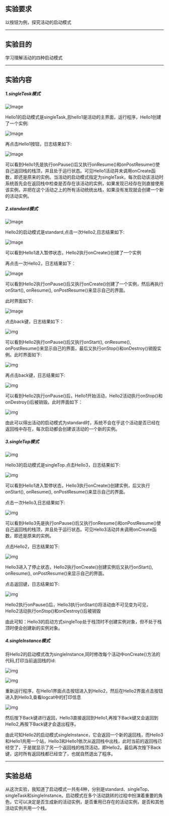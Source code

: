 ## 实验要求

以按钮为例，探究活动的启动模式

------

## 实验目的

学习理解活动的四种启动模式

------

## 实验内容

##### 1.singleTask模式

![Image](https://github.com/Small-Windmill/2018118118_Android/raw/master/实验二/实验二过程图片/1.png)

Hello1的启动模式是singleTask,且hello1是活动的主界面，运行程序，Hello1创建了一个实例:

![Image](https://github.com/Small-Windmill/2018118118_Android/raw/master/实验二/实验二过程图片/2.png)

再点击Hello1按钮，日志结果如下:

![Image](https://github.com/Small-Windmill/2018118118_Android/raw/master/实验二/实验二过程图片/3.png)

可以看到Hello1先是执行onPause()后又执行onResume()和onPostResume()使自己返回栈的栈顶，并且处于运行状态。可见Hello1活动并未调用onCreate函数，即还是原来的实例。当活动的启动模式指定为singleTask，每次启动该活动时系统首先会在返回栈中检查是否存在该活动的实例，如果发现已经存在则直接使用该实例，并把在这个活动之上的所有活动统统出栈，如果没有发现就会创建一个新的活动实例。

##### 2.standard模式

![Image](https://github.com/Small-Windmill/2018118118_Android/raw/master/实验二/实验二过程图片/4.png)

Hello2的启动模式是standard,点击一次Hello2,日志结果如下:

![Image](https://github.com/Small-Windmill/2018118118_Android/raw/master/实验二/实验二过程图片/5.png)

可以看到Hello1进入暂停状态，Hello2执行onCreate()创建了一个实例

再点击一次Hello2，日志结果如下：

![Image](https://github.com/Small-Windmill/2018118118_Android/raw/master/实验二/实验二过程图片/6.png)

可以看到Hello2执行onPause()后又执行onCreate()创建了一个实例，然后再执行onStart(), onResume(), onPostResume()来显示自己的界面。

此时界面如下:

![Image](https://github.com/Small-Windmill/2018118118_Android/raw/master/实验二/实验二过程图片/7.png)

点击back键，日志结果如下：

![img](https://github.com/Small-Windmill/2018118118_Android/raw/master/实验二/实验二过程图片/8.png)

可以看到Hello2执行onPause()后又执行onStart(), onResume(), onPostResume()来显示自己的界面，最后又执行onStop()和onDestroy()销毁实例。此时界面如下:

![img](https://github.com/Small-Windmill/2018118118_Android/raw/master/实验二/实验二过程图片/9.png)

再点击back键，日志结果如下:

![img](https://github.com/Small-Windmill/2018118118_Android/raw/master/实验二/实验二过程图片/10.png)

可以看到Hello2执行onPause()后，Hello1开始活动，Hello2活动执行onStop()和onDestroy()后被销毁。此时界面如下：

![img](https://github.com/Small-Windmill/2018118118_Android/raw/master/实验二/实验二过程图片/11.png)

由此可以得出活动的启动模式为standard时，系统不会在乎这个活动是否已经在返回栈中存在，每次启动都会创建该活动的一个新的实例。

#####  3.singleTop模式

![img](https://github.com/Small-Windmill/2018118118_Android/raw/master/实验二/实验二过程图片/12.png)

Hello3的启动模式是singleTop.点击Hello3，日志结果如下:

![img](https://github.com/Small-Windmill/2018118118_Android/raw/master/实验二/实验二过程图片/13.png)

可以看到Hello1进入暂停状态，Hello3执行onCreate()创建实例，后又执行onStart(), onResume(), onPostResume()来显示自己的界面。

点击一次Hello3,日志结果如下:

![img](https://github.com/Small-Windmill/2018118118_Android/raw/master/实验二/实验二过程图片/14.png)

可以看到Hello3先是执行onPause()后又执行onResume()和onPostResume()使自己返回栈的栈顶，并且处于运行状态。可见Hello3活动并未调用onCreate函数，即还是原来的实例。

点击Hello2，日志结果如下:

![img](https://github.com/Small-Windmill/2018118118_Android/raw/master/实验二/实验二过程图片/15.png)

Hello3进入了停止状态，Hello2执行onCreate()创建实例后又执行onStart(), onResume(), onPostResume()来显示自己的界面。

点击返回键，日志结果如下:

![img](https://github.com/Small-Windmill/2018118118_Android/raw/master/实验二/实验二过程图片/16.png)

Hello2执行onPause()后，Hello3执行onStart()将活动由不可见变为可见，Hello2活动执行onStop()和onDestroy()后被销毁

由此可知：Hello3的启动方式singleTop处于栈顶时不创建实例对象，但不处于栈顶时便会创建新的实例对象。

##### 4.singleInstance模式

将Hello2的启动模式改为singleInstance,同时修改每个活动中onCreate()方法的代码,打印当前返回栈的id:

![img](https://github.com/Small-Windmill/2018118118_Android/raw/master/实验二/实验二过程图片/17.png)

![img](https://github.com/Small-Windmill/2018118118_Android/raw/master/实验二/实验二过程图片/18.png)

重新运行程序，在Hello1界面点击按钮进入到Hello2，然后在Hello2界面点击按钮进入到Hello3,查看logcat中的打印信息

![img](https://github.com/Small-Windmill/2018118118_Android/raw/master/实验二/实验二过程图片/19.png)

然后按下Back键进行返回，Hello3直接返回到Hello1,再按下Back键又会返回到Hello2,再按下Back键才会退出程序。

由此可知Hello2的启动模式singleInstance，它会返回一个新的返回栈，而Hello3和Hello1共用一个站，Hello3和Hello1依次从返回栈中出栈，此时当前的返回栈已经空了，于是就显示了另一个返回栈的栈顶活动，即Hello2。最后再次按下Back键，这时所有返回栈都已经空了，也就自然退出了程序。

------

## 实验总结

从这次实验，我知道了启动模式一共有4种，分别是standard、singleTop、singleTask和singleInstance。启动模式在多个活动跳转的过程中扮演着重要的角色，它可以决定是否生成新的活动实例，是否重用已存在的活动实例，是否和其他活动实例共用一个栈。